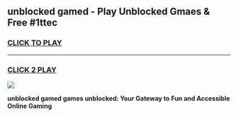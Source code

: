 
## unblocked gamed - Play Unblocked Gmaes & Free #1ttec
<h3>
<a href="https://news.freeplayer.one?title=unblocked_gamed&ref=26F">CLICK TO PLAY</a></h3>
<hr>

<h3>
<a href="https://news.freeplayer.one?title=unblocked_gamed&ref=26F">CLICK 2 PLAY</a>
  
</h3>

<a href="https://news.freeplayer.one?title=unblocked_gamed&ref=26F/"><img src="https://clearcache.store/games.png"></a>


**unblocked gamed games unblocked: Your Gateway to Fun and Accessible Online Gaming**
